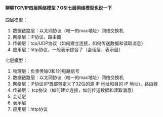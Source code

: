 #### 聊聊TCP/IP四层网络模型？OSI七层网络模型也说一下

四层模型：
1. 数据链路层：以太网协议（唯一的mac地址）网络交换机
2. 网络层：IP协议，路由器
3. 传输层：tcp/UDP协议（如何建立连接，如何传送数据和读取消息）
4. 应用层：http协议，一般表示综合了（会话层，表示层）

七层模型：
1. 物理层：负责传输0和1的电路信号
2. 数据链路层：以太网协议（唯一的mac地址）网络交换机
3. 网络层：IP协议(IP首部包定义了32位的源 IP 地址和目的 IP 地址)，路由器
4. 传输层： tcp协议（如何建立连接，如何传送数据和读取消息）
5. 会话层
6. 表示层
7. 应用层：http协议






























































